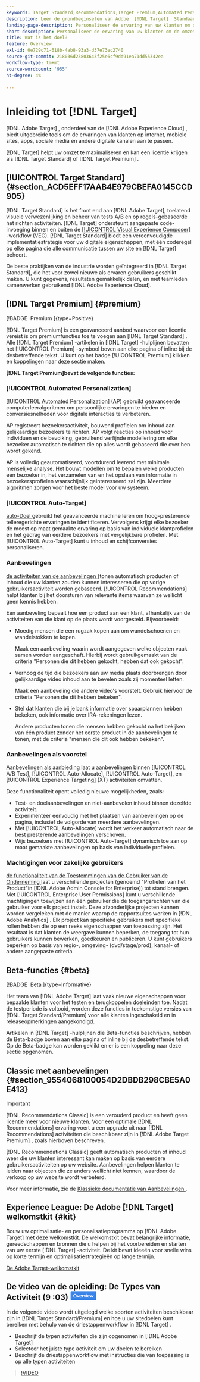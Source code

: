 ```yaml
---
keywords: Target Standard;Recommendations;Target Premium;Automated Personalization;auto-target;auto target;permissions;wat is adobe target;
description: Leer de grondbeginselen van Adobe  [!DNL Target]  Standaard en de Premium van Adobe  [!DNL Target] . [!DNL Target]  de Premie omvat geavanceerde eigenschappen niet beschikbaar in standaardproduct.
landing-page-description: Personaliseer de ervaring van uw klanten om de omzet te maximaliseren op uw websites en mobiele sites, apps, sociale media en andere digitale kanalen.
short-description: Personaliseer de ervaring van uw klanten om de omzet te maximaliseren op uw websites en mobiele sites, apps, sociale media en andere digitale kanalen.
title: Wat is het doel?
feature: Overview
exl-id: 0e729c71-618b-4ab8-93a3-d37e73ec2740
source-git-commit: 218036d23803643f25e6cf9dd91ea71dd55342ea
workflow-type: tm+mt
source-wordcount: '955'
ht-degree: 4%

---
```


# Inleiding tot [!DNL Target]

[!DNL Adobe Target] , onderdeel van de [!DNL Adobe Experience Cloud] , biedt uitgebreide tools om de ervaringen van klanten op internet, mobiele sites, apps, sociale media en andere digitale kanalen aan te passen.

[!DNL Target] helpt uw omzet te maximaliseren en kan een licentie krijgen als [!DNL Target Standard] of [!DNL Target Premium] .

## [!UICONTROL Target Standard] {#section_ACD5EFF17AAB4E979CBEFA0145CCD905}

[!DNL Target Standard] is het front end aan [!DNL Adobe Target], toelatend visuele verwezenlijking en beheer van tests A/B en op regels-gebaseerde het richten activiteiten. [!DNL Target] ondersteunt aangepaste code-invoeging binnen en buiten de [[!UICONTROL Visual Experience Composer]](/help/main/c-experiences/c-visual-experience-composer/visual-experience-composer.md) -workflow (VEC). [!DNL Target Standard] biedt een vereenvoudigde implementatiestrategie voor uw digitale eigenschappen, met één coderegel op elke pagina die alle communicatie tussen uw site en [!DNL Target] beheert.

De beste praktijken van de industrie worden geïntegreerd in [!DNL Target Standard], die het voor zowel nieuwe als ervaren gebruikers geschikt maken. U kunt gegevens, resultaten gemakkelijk delen, en met teamleden samenwerken gebruikend [!DNL Adobe Experience Cloud].

## [!DNL Target Premium] {#premium}

[!BADGE &#x200B; Premium &#x200B;]{type=Positive}

[!DNL Target Premium] is een geavanceerd aanbod waarvoor een licentie vereist is om premiumfuncties toe te voegen aan [!DNL Target Standard] . Alle [!DNL Target Premium] -artikelen in [!DNL Target] -hulplijnen bevatten het [!UICONTROL Premium] -symbool boven aan elke pagina of inline bij de desbetreffende tekst. U kunt op het badge [!UICONTROL Premium] klikken en koppelingen naar deze sectie maken.

**[!DNL Target Premium]bevat de volgende functies:**

### [!UICONTROL Automated Personalization]

[[!UICONTROL Automated Personalization]](/help/main/c-activities/t-automated-personalization/automated-personalization.md#task_8AAF837796D74CF893CA2F88BA1491C9) (AP) gebruikt geavanceerde computerleeralgoritmen om persoonlijke ervaringen te bieden en conversiesnelheden voor digitale interacties te verbeteren.

AP registreert bezoekersactiviteit, bouwend profielen om inhoud aan gelijkaardige bezoekers te richten. AP volgt reacties op inhoud voor individuen en de bevolking, gebruikend verfijnde modellering om elke bezoeker automatisch te richten die op alles wordt gebaseerd die over hen wordt gekend.

AP is volledig geautomatiseerd, voortdurend leerend met minimale menselijke analyse. Het bouwt modellen om te bepalen welke producten een bezoeker in, het verzamelen van en het opslaan van informatie in bezoekersprofielen waarschijnlijk geinteresseerd zal zijn. Meerdere algoritmen zorgen voor het beste model voor uw systeem.

### [!UICONTROL Auto-Target]

[ auto-Doel ](/help/main/c-activities/auto-target/auto-target-to-optimize.md) gebruikt het geavanceerde machine leren om hoog-presterende telleregerichte ervaringen te identificeren. Vervolgens krijgt elke bezoeker de meest op maat gemaakte ervaring op basis van individuele klantprofielen en het gedrag van eerdere bezoekers met vergelijkbare profielen. Met [!UICONTROL Auto-Target] kunt u inhoud en schijfconversies personaliseren.

### Aanbevelingen

[ de activiteiten van de aanbevelingen ](/help/main/c-recommendations/recommendations.md#concept_7556C8A4543942F2A77B13A29339C0C0) &lbrace;tonen automatisch producten of inhoud die uw klanten zouden kunnen interesseren die op vorige gebruikersactiviteit worden gebaseerd. [!UICONTROL Recommendations] helpt klanten bij het doorsturen van relevante items waarvan ze wellicht geen kennis hebben.

Een aanbeveling bepaalt hoe een product aan een klant, afhankelijk van de activiteiten van die klant op de plaats wordt voorgesteld. Bijvoorbeeld:

* Moedig mensen die een rugzak kopen aan om wandelschoenen en wandelstokken te kopen.

  Maak een aanbeveling waarin wordt aangegeven welke objecten vaak samen worden aangeschaft. Hierbij wordt gebruikgemaakt van de criteria &quot;Personen die dit hebben gekocht, hebben dat ook gekocht&quot;.

* Verhoog de tijd die bezoekers aan uw media plaats doorbrengen door gelijkaardige video inhoud aan te bevelen zoals zij momenteel letten.

  Maak een aanbeveling die andere video&#39;s voorstelt. Gebruik hiervoor de criteria &quot;Personen die dit hebben bekeken&quot;.

* Stel dat klanten die bij je bank informatie over spaarplannen hebben bekeken, ook informatie over IRA-rekeningen lezen.

  Andere producten tonen die mensen hebben gekocht na het bekijken van één product zonder het eerste product in de aanbevelingen te tonen, met de criteria &quot;mensen die dit ook hebben bekeken&quot;.

### Aanbevelingen als voorstel

[ Aanbevelingen als aanbieding ](/help/main/c-recommendations/recommendations-as-an-offer.md) laat u aanbevelingen binnen [!UICONTROL A/B Test], [!UICONTROL Auto-Allocate], [!UICONTROL Auto-Target], en [!UICONTROL Experience Targeting] (XT) activiteiten omvatten.

Deze functionaliteit opent volledig nieuwe mogelijkheden, zoals:

* Test- en doelaanbevelingen en niet-aanbevolen inhoud binnen dezelfde activiteit.
* Experimenteer eenvoudig met het plaatsen van aanbevelingen op de pagina, inclusief de volgorde van meerdere aanbevelingen.
* Met [!UICONTROL Auto-Allocate] wordt het verkeer automatisch naar de best presterende aanbevelingen verschoven.
* Wijs bezoekers met [!UICONTROL Auto-Target] dynamisch toe aan op maat gemaakte aanbevelingen op basis van individuele profielen.

### Machtigingen voor zakelijke gebruikers

[ de functionaliteit van de Toestemmingen van de Gebruiker van de Onderneming ](/help/main/administrating-target/c-user-management/property-channel/property-channel.md#concept_E396B16FA2024ADBA27BC056138F9838) laat u verschillende projecten (genoemd &quot;Profielen van het Product&quot;in [!DNL Adobe Admin Console for Enterprise]) tot stand brengen. Met [!UICONTROL Enterprise User Permissions] kunt u verschillende machtigingen toewijzen aan één gebruiker die de toegangsrechten van die gebruiker voor elk project instelt. Deze afzonderlijke projecten kunnen worden vergeleken met de manier waarop de rapportsuites werken in [!DNL Adobe Analytics] . Elk project kan specifieke gebruikers met specifieke rollen hebben die op een reeks eigenschappen van toepassing zijn. Het resultaat is dat klanten de weergave kunnen beperken, de toegang tot hun gebruikers kunnen bewerken, goedkeuren en publiceren. U kunt gebruikers beperken op basis van regio-, omgeving- (dvd/stage/prod), kanaal- of andere aangepaste criteria.

## Beta-functies {#beta}

[!BADGE &#x200B; Beta &#x200B;]{type=Informative}

Het team van [!DNL Adobe Target] laat vaak nieuwe eigenschappen voor bepaalde klanten voor het testen en terugkoppelen doeleinden toe. Nadat de testperiode is voltooid, worden deze functies in toekomstige versies van [!DNL Target Standard/Premium] voor alle klanten ingeschakeld en in releaseopmerkingen aangekondigd.

Artikelen in [!DNL Target] -hulplijnen die Beta-functies beschrijven, hebben de Beta-badge boven aan elke pagina of inline bij de desbetreffende tekst. Op de Beta-badge kan worden geklikt en er is een koppeling naar deze sectie opgenomen.

## Classic met aanbevelingen {#section_9554068100054D2DBDB298CBE5A0E413}

>[!IMPORTANT]
>
>[!DNL Recommendations Classic] is een verouderd product en heeft geen licentie meer voor nieuwe klanten. Voor een optimale [!DNL Recommendations] ervaring voert u een upgrade uit naar [!DNL Recommendations] activiteiten die beschikbaar zijn in [!DNL Adobe Target Premium] , zoals hierboven beschreven.

[!DNL Recommendations Classic] geeft automatisch producten of inhoud weer die uw klanten interessant kan maken op basis van eerdere gebruikersactiviteiten op uw website. Aanbevelingen helpen klanten te leiden naar objecten die ze anders wellicht niet kennen, waardoor de verkoop op uw website wordt verbeterd.

Voor meer informatie, zie de [ Klassieke documentatie van Aanbevelingen ](/help/main/assets/adobe-recommendations-classic.pdf).

## Experience League: De Adobe [!DNL Target] welkomstkit {#kit}

Bouw uw optimalisatie- en personalisatieprogramma op [!DNL Adobe Target] met deze welkomstkit. De welkomstkit bevat belangrijke informatie, gereedschappen en bronnen die u helpen bij het voorbereiden en starten van uw eerste [!DNL Target] -activiteit. De kit bevat ideeën voor snelle wins op korte termijn en optimalisatiestrategieën op lange termijn.

[De Adobe Target-welkomstkit](/help/main/c-intro/target-welcome-kit.md)

## De video van de opleiding: De Types van Activiteit (9 :03) ![ badge van het Overzicht ](/help/main/assets/overview.png)

In de volgende video wordt uitgelegd welke soorten activiteiten beschikbaar zijn in [!DNL Target Standard/Premium] en hoe u uw sitedoelen kunt bereiken met behulp van de driestappenworkflow in [!DNL Target] .

* Beschrijf de typen activiteiten die zijn opgenomen in [!DNL Adobe Target]
* Selecteer het juiste type activiteit om uw doelen te bereiken
* Beschrijf de driestappenworkflow met instructies die van toepassing is op alle typen activiteiten

>[!VIDEO](https://video.tv.adobe.com/v/17386)
